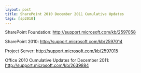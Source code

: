 ```yaml
---
layout: post
title: SharePoint 2010 December 2011 Cumulative Updates
tags: [sp2010]
---
```


SharePoint Foundation: <http://support.microsoft.com/kb/2597058>

SharePoint 2010: <http://support.microsoft.com/kb/2597014>

Project Server: <http://support.microsoft.com/kb/2597015>

Office 2010 Cumulative Updates for December 2011: <http://support.microsoft.com/kb/2639884>